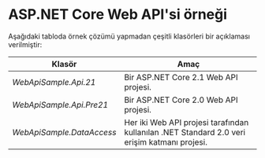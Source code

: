 # <a name="aspnet-core-web-api-sample"></a>ASP.NET Core Web API'si örneği

Aşağıdaki tabloda örnek çözümü yapmadan çeşitli klasörleri bir açıklaması verilmiştir:

|              Klasör              |                                        Amaç                                        |
|----------------------------------|---------------------------------------------------------------------------------------|
|   *WebApiSample.Api.21*   |                         Bir ASP.NET Core 2.1 Web API projesi.                          |
| *WebApiSample.Api.Pre21*  |                         Bir ASP.NET Core 2.0 Web API projesi.                          |
| *WebApiSample.DataAccess* | Her iki Web API projesi tarafından kullanılan .NET Standard 2.0 veri erişim katmanı projesi. |

